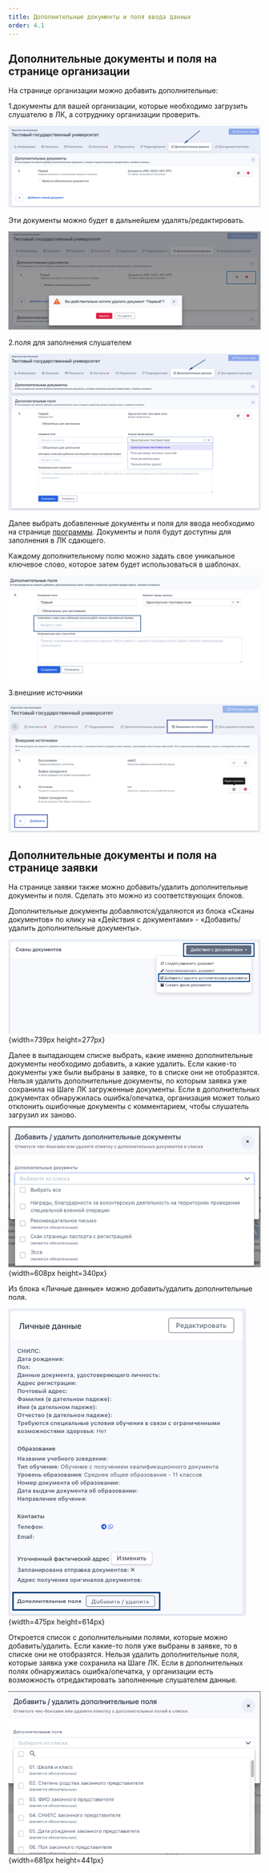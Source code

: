 ```yaml
---
title: Дополнительные документы и поля ввода данных
order: 4.1
---
```


## Дополнительные документы и поля на странице организации

На странице организации можно добавить дополнительные:

1\.документы для вашей организации, которые необходимо загрузить слушателю в ЛК, а сотруднику организации проверить.

![](<./image (174).png>)

Эти документы можно будет в дальнейшем удалять/редактировать.

![](<./image (175).png>)

2\.поля для заполнения слушателем

![](<./image (176).png>)

Далее выбрать добавленные документы и поля для ввода необходимо на странице [программы](./../../obuchenie/README/_index). Документы и поля будут доступны для заполнения в ЛК сдающего.

Каждому дополнительному полю можно задать свое уникальное ключевое слово, которое затем будет использоваться в шаблонах.

![](<./image (173).png>)

3\.внешние источники

![](<./image (194).png>)

## Дополнительные документы и поля на странице заявки

На странице заявки также можно добавить/удалить дополнительные документы и поля. Сделать это можно из соответствующих блоков. 

Дополнительные документы добавляются/удаляются из блока «Сканы документов» по клику на «Действия с документами» - «Добавить/удалить дополнительные документы».

![](./dopolnitelnye-dokumenty-i-polya-vvoda-dannykh.png){width=739px height=277px}

Далее в выпадающем списке выбрать, какие именно дополнительные документы необходимо добавить, а какие удалить. Если какие-то документы уже были выбраны  в заявке, то в списке они не отобразятся. Нельзя удалить дополнительные документы, по которым заявка уже сохранила на Шаге ЛК загруженные документы. Если в дополнительных документах обнаружилась ошибка/опечатка, организация может только отклонить ошибочные документы с комментарием, чтобы слушатель загрузил их заново.

![](./dopolnitelnye-dokumenty-i-polya-vvoda-dannykh-2.png){width=608px height=340px}

Из блока «Личные данные» можно добавить/удалить дополнительные поля.

![](./dopolnitelnye-dokumenty-i-polya-vvoda-dannykh-3.png){width=475px height=614px}

Откроется список с дополнительными полями, которые можно добавить/удалить. Если какие-то поля уже выбраны  в заявке, то в списке они не отобразятся. Нельзя удалить дополнительные поля, которые заявка уже сохранила на Шаге ЛК. Если в дополнительных полях обнаружилась ошибка/опечатка, у организации есть возможность отредактировать заполненные слушателем данные.

![](./dopolnitelnye-dokumenty-i-polya-vvoda-dannykh-4.png){width=681px height=441px}